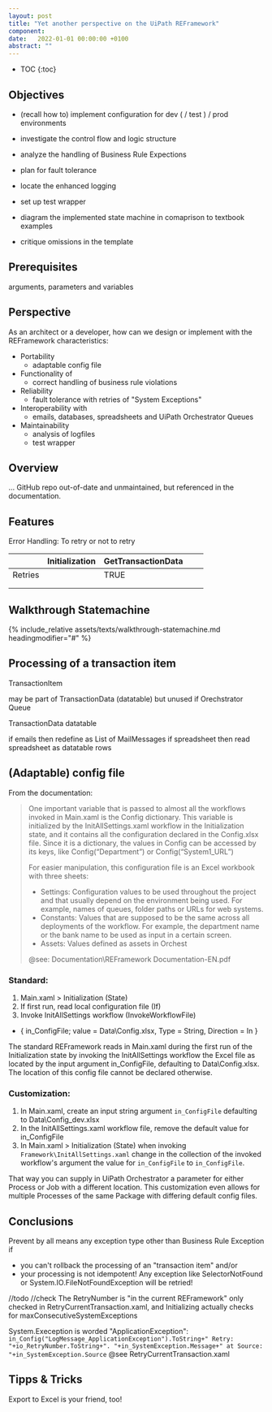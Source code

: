 ```yaml
---
layout: post
title: "Yet another perspective on the UiPath REFramework"
component: 
date:   2022-01-01 00:00:00 +0100
abstract: ""
---
```


* TOC
{:toc}

## Objectives

- (recall how to) implement configuration for dev ( / test ) / prod environments

- investigate the control flow and logic structure

- analyze the handling of Business Rule Expections

- plan for fault tolerance

- locate the enhanced logging

- set up test wrapper

- diagram the implemented state machine in comaprison to textbook examples

- critique omissions in the template


## Prerequisites

arguments, parameters and variables


## Perspective

As an architect or a developer, how can we design or implement with the REFramework characteristics:

- Portability
  - adaptable config file
- Functionality of
  - correct handling of business rule violations
- Reliability
  - fault tolerance with retries of "System Exceptions"
- Interoperability with
  - emails, databases, spreadsheets and UiPath Orchestrator Queues
- Maintainability
  - analysis of logfiles
  - test wrapper



## Overview

…
GitHub repo out-of-date and unmaintained, but referenced in the documentation.

## Features

Error Handling: To retry or not to retry


|         | Initialization | GetTransactionData |   |   |
|---------|----------------|--------------------|---|---|
| Retries |                |        TRUE        |   |   |
|         |                |                    |   |   |
|         |                |                    |   |   |

## Walkthrough Statemachine

{% include_relative assets/texts/walkthrough-statemachine.md headingmodifier="#" %}


## Processing of a transaction item

TransactionItem

may be part of TransactionData (datatable) but unused if Orechstrator Queue

TransactionData datatable

if emails then redefine as List of MailMessages
if spreadsheet then read spreadsheet as datatable rows



## (Adaptable) config file

From the documentation:

> One important variable that is passed to almost all the workflows invoked in Main.xaml is the Config dictionary. This variable is initialized by the InitAllSettings.xaml workflow in the Initialization state, and it contains all the configuration declared in the Config.xlsx file. Since it is a dictionary, the values in Config can be accessed by its keys, like Config(“Department”) or Config(“System1_URL”)
>
> For easier manipulation, this configuration file is an Excel workbook with three sheets:
> - Settings: Configuration values to be used throughout the project and that usually depend on the environment being used. For example, names of queues, folder paths or URLs for web systems.
> - Constants: Values that are supposed to be the same across all deployments of the workflow. For example, the department name or the bank name to be used as input in a certain screen.
> - Assets: Values defined as assets in Orchest
>
> @see: Documentation\REFramework Documentation-EN.pdf

### Standard:

1. Main.xaml > Initialization (State)
1. If first run, read local configuration file (If)
1. Invoke InitAllSettings workflow (InvokeWorkflowFile)
  - { in_ConfigFile; value = Data\Config.xlsx, Type = String, Direction = In }

The standard REFramework reads in Main.xaml during the first run of the Initialization state by invoking the InitAllSettings workflow the Excel file as located by the input argument in_ConfigFile, defaulting to Data\Config.xlsx. The location of this config file cannot be declared otherwise.

### Customization:

1. In Main.xaml, create an input string argument `in_ConfigFile` defaulting to  Data\Config_dev.xlsx
1. In the InitAllSettings.xaml workflow file, remove the default value for in_ConfigFile
1. In Main.xaml > Initialization (State) when invoking `Framework\InitAllSettings.xaml` change in the collection of the invoked workflow's argument the value for `in_ConfigFile` to `in_ConfigFile`.

That way you can supply in UiPath Orchestrator a parameter for either Process or Job with a different location. This customization even allows for multiple Processes of the same Package with differing default config files. 













## Conclusions

Prevent by all means any exception type other than Business Rule Exception if
- you can't rollback the processing of an "transaction item" and/or
- your processing is not idempotent!
Any exception like SelectorNotFound or System.IO.FileNotFoundException will be retried!


//todo
//check
The RetryNumber is "in the current REFramework" only checked in RetryCurrentTransaction.xaml, and Initializing actually checks for maxConsecutiveSystemExceptions

System.Exeception is worded "ApplicationException":
`in_Config("LogMessage_ApplicationException").ToString+" Retry: "+io_RetryNumber.ToString+". "+in_SystemException.Message+" at Source: "+in_SystemException.Source` @see RetryCurrentTransaction.xaml


## Tipps & Tricks

Export to Excel is your friend, too!
